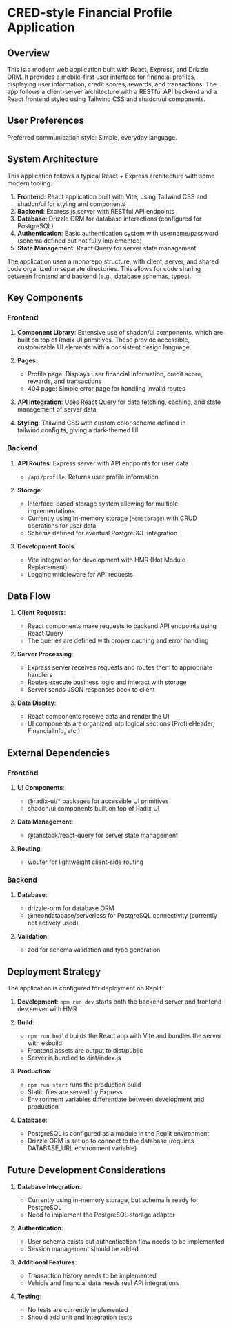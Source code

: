 # CRED-style Financial Profile Application

## Overview

This is a modern web application built with React, Express, and Drizzle ORM. It provides a mobile-first user interface for financial profiles, displaying user information, credit scores, rewards, and transactions. The app follows a client-server architecture with a RESTful API backend and a React frontend styled using Tailwind CSS and shadcn/ui components.

## User Preferences

Preferred communication style: Simple, everyday language.

## System Architecture

This application follows a typical React + Express architecture with some modern tooling:

1. **Frontend**: React application built with Vite, using Tailwind CSS and shadcn/ui for styling and components
2. **Backend**: Express.js server with RESTful API endpoints
3. **Database**: Drizzle ORM for database interactions (configured for PostgreSQL)
4. **Authentication**: Basic authentication system with username/password (schema defined but not fully implemented)
5. **State Management**: React Query for server state management

The application uses a monorepo structure, with client, server, and shared code organized in separate directories. This allows for code sharing between frontend and backend (e.g., database schemas, types).

## Key Components

### Frontend

1. **Component Library**: Extensive use of shadcn/ui components, which are built on top of Radix UI primitives. These provide accessible, customizable UI elements with a consistent design language.

2. **Pages**: 
   - Profile page: Displays user financial information, credit score, rewards, and transactions
   - 404 page: Simple error page for handling invalid routes

3. **API Integration**: Uses React Query for data fetching, caching, and state management of server data

4. **Styling**: Tailwind CSS with custom color scheme defined in tailwind.config.ts, giving a dark-themed UI

### Backend

1. **API Routes**: Express server with API endpoints for user data
   - `/api/profile`: Returns user profile information

2. **Storage**: 
   - Interface-based storage system allowing for multiple implementations
   - Currently using in-memory storage (`MemStorage`) with CRUD operations for user data
   - Schema defined for eventual PostgreSQL integration

3. **Development Tools**:
   - Vite integration for development with HMR (Hot Module Replacement)
   - Logging middleware for API requests

## Data Flow

1. **Client Requests**: 
   - React components make requests to backend API endpoints using React Query
   - The queries are defined with proper caching and error handling

2. **Server Processing**:
   - Express server receives requests and routes them to appropriate handlers
   - Routes execute business logic and interact with storage
   - Server sends JSON responses back to client

3. **Data Display**:
   - React components receive data and render the UI
   - UI components are organized into logical sections (ProfileHeader, FinancialInfo, etc.)

## External Dependencies

### Frontend

1. **UI Components**: 
   - @radix-ui/* packages for accessible UI primitives
   - shadcn/ui components built on top of Radix UI

2. **Data Management**:
   - @tanstack/react-query for server state management

3. **Routing**:
   - wouter for lightweight client-side routing

### Backend

1. **Database**:
   - drizzle-orm for database ORM
   - @neondatabase/serverless for PostgreSQL connectivity (currently not actively used)

2. **Validation**:
   - zod for schema validation and type generation

## Deployment Strategy

The application is configured for deployment on Replit:

1. **Development**: `npm run dev` starts both the backend server and frontend dev server with HMR

2. **Build**: 
   - `npm run build` builds the React app with Vite and bundles the server with esbuild
   - Frontend assets are output to dist/public
   - Server is bundled to dist/index.js

3. **Production**:
   - `npm run start` runs the production build
   - Static files are served by Express
   - Environment variables differentiate between development and production

4. **Database**:
   - PostgreSQL is configured as a module in the Replit environment
   - Drizzle ORM is set up to connect to the database (requires DATABASE_URL environment variable)

## Future Development Considerations

1. **Database Integration**: 
   - Currently using in-memory storage, but schema is ready for PostgreSQL
   - Need to implement the PostgreSQL storage adapter

2. **Authentication**: 
   - User schema exists but authentication flow needs to be implemented
   - Session management should be added

3. **Additional Features**:
   - Transaction history needs to be implemented
   - Vehicle and financial data needs real API integrations

4. **Testing**: 
   - No tests are currently implemented
   - Should add unit and integration tests